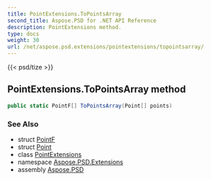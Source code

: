 ```yaml
---
title: PointExtensions.ToPointsArray
second_title: Aspose.PSD for .NET API Reference
description: PointExtensions method. 
type: docs
weight: 30
url: /net/aspose.psd.extensions/pointextensions/topointsarray/
---
```

{{< psd/tize >}}
## PointExtensions.ToPointsArray method

```csharp
public static PointF[] ToPointsArray(Point[] points)
```

### See Also

* struct [PointF](../../../aspose.psd/pointf/)
* struct [Point](../../../aspose.psd/point/)
* class [PointExtensions](../)
* namespace [Aspose.PSD.Extensions](../../pointextensions/)
* assembly [Aspose.PSD](../../../)


